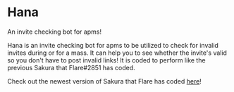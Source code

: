 # Hana
An invite checking bot for apms!

Hana is an invite checking bot for apms to be utilized to check for invalid invites during or for a mass. It can help you to see whether the invite's valid so you don't have to post invalid links! It is coded to perform like the previous Sakura that Flare#2851 has coded. 

Check out the newest version of Sakura that Flare has coded [here](https://github.com/Chiitoi/Sakura/)!
